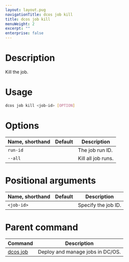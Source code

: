 ```yaml
---
layout: layout.pug
navigationTitle: dcos job kill
title: dcos job kill
menuWeight: 2
excerpt: ""
enterprise: false
---
```

<!-- This source repo for this topic is https://github.com/dcos/dcos-docs -->

# Description

Kill the job.

# Usage

```bash
dcos job kill <job-id> [OPTION]
```

# Options

| Name, shorthand | Default | Description        |
| --------------- | ------- | ------------------ |
| `run-id`        |         | The job run ID.    |
| `--all`         |         | Kill all job runs. |

# Positional arguments

| Name, shorthand  | Default | Description         |
| ---------------- | ------- | ------------------- |
| `<job-id>` |         | Specify the job ID. |

# Parent command

| Command                                           | Description                      |
| ------------------------------------------------- | -------------------------------- |
| [dcos job](/1.10/cli/command-reference/dcos-job/) | Deploy and manage jobs in DC/OS. |

<!-- # Examples -->